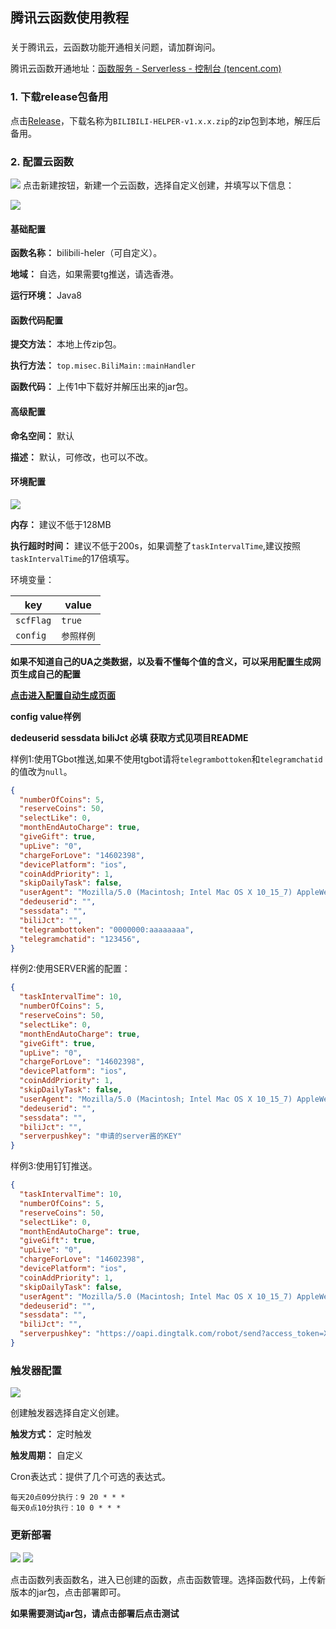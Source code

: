 ## 腾讯云函数使用教程

###
关于腾讯云，云函数功能开通相关问题，请加群询问。

腾讯云函数开通地址：[函数服务 - Serverless - 控制台 (tencent.com)](https://console.cloud.tencent.com/scf/list?rid=4&ns=default)

### 1. 下载release包备用

点击[Release](https://github.com/JunzhouLiu/BILIBILI-HELPER-PRE/releases/)，下载名称为`BILIBILI-HELPER-v1.x.x.zip`的zip包到本地，解压后备用。

### 2. 配置云函数

![](IMG/scf/0.png)
点击新建按钮，新建一个云函数，选择自定义创建，并填写以下信息：


![](IMG/scf/1.png)
#### 基础配置
**函数名称：** bilibili-heler（可自定义）。 

**地域：** 自选，如果需要tg推送，请选香港。 
 
**运行环境：** Java8 

#### 函数代码配置

**提交方法：** 本地上传zip包。

**执行方法：** `top.misec.BiliMain::mainHandler`

**函数代码：** 上传1中下载好并解压出来的jar包。

#### 高级配置

**命名空间：** 默认

**描述：** 默认，可修改，也可以不改。

#### 环境配置

![](IMG/scf/2.png)

**内存：** 建议不低于128MB

**执行超时时间：** 建议不低于200s，如果调整了`taskIntervalTime`,建议按照`taskIntervalTime`的17倍填写。

环境变量：

|  key   | value  |
|  ----  | ----  |
| `scfFlag`  |`true` |
| `config`  | `参照样例` |

**如果不知道自己的UA之类数据，以及看不懂每个值的含义，可以采用配置生成网页生成自己的配置**

**[点击进入配置自动生成页面](https://utils.misec.top/index)**

**config value样例**

**dedeuserid sessdata biliJct 必填 获取方式见项目README**


样例1:使用TGbot推送,如果不使用tgbot请将`telegrambottoken`和`telegramchatid`的值改为`null`。

```json
{
  "numberOfCoins": 5,
  "reserveCoins": 50,
  "selectLike": 0,
  "monthEndAutoCharge": true,
  "giveGift": true,
  "upLive": "0",
  "chargeForLove": "14602398",
  "devicePlatform": "ios",
  "coinAddPriority": 1,
  "skipDailyTask": false,
  "userAgent": "Mozilla/5.0 (Macintosh; Intel Mac OS X 10_15_7) AppleWebKit/605.1.15 (KHTML, like Gecko) Version/14.0 Safari/605.1.15",
  "dedeuserid": "",
  "sessdata": "",
  "biliJct": "",
  "telegrambottoken": "0000000:aaaaaaaa",
  "telegramchatid": "123456",
}
```
样例2:使用SERVER酱的配置：

```json
{
  "taskIntervalTime": 10,
  "numberOfCoins": 5,
  "reserveCoins": 50,
  "selectLike": 0,
  "monthEndAutoCharge": true,
  "giveGift": true,
  "upLive": "0",
  "chargeForLove": "14602398",
  "devicePlatform": "ios",
  "coinAddPriority": 1,
  "skipDailyTask": false,
  "userAgent": "Mozilla/5.0 (Macintosh; Intel Mac OS X 10_15_7) AppleWebKit/605.1.15 (KHTML, like Gecko) Version/14.0 Safari/605.1.15",
  "dedeuserid": "",
  "sessdata": "",
  "biliJct": "",
  "serverpushkey": "申请的server酱的KEY"
}
```

样例3:使用钉钉推送。
```json
{
  "taskIntervalTime": 10,
  "numberOfCoins": 5,
  "reserveCoins": 50,
  "selectLike": 0,
  "monthEndAutoCharge": true,
  "giveGift": true,
  "upLive": "0",
  "chargeForLove": "14602398",
  "devicePlatform": "ios",
  "coinAddPriority": 1,
  "skipDailyTask": false,
  "userAgent": "Mozilla/5.0 (Macintosh; Intel Mac OS X 10_15_7) AppleWebKit/605.1.15 (KHTML, like Gecko) Version/14.0 Safari/605.1.15",
  "dedeuserid": "",
  "sessdata": "",
  "biliJct": "",
  "serverpushkey": "https://oapi.dingtalk.com/robot/send?access_token=XXX"
}
```

### 触发器配置

![](IMG/scf/3.png)

创建触发器选择自定义创建。

**触发方式：** 定时触发

**触发周期：** 自定义

Cron表达式：提供了几个可选的表达式。

```
每天20点09分执行：9 20 * * *  
每天0点10分执行：10 0 * * *  
```

### 更新部署

![](IMG/scf/4.png)
![](IMG/scf/5.png)

点击函数列表函数名，进入已创建的函数，点击函数管理。选择函数代码，上传新版本的jar包，点击部署即可。

**如果需要测试jar包，请点击部署后点击测试**
